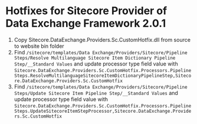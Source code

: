 # Hotfixes for Sitecore Provider of Data Exchange Framework 2.0.1
1. Copy Sitecore.DataExchange.Providers.Sc.CustomHotfix.dll from source to website bin folder
2. Find `/sitecore/templates/Data Exchange/Providers/Sitecore/Pipeline Steps/Resolve Multilanguage Sitecore Item Dictionary Pipeline Step/__Standard Values` and update processor type field value with `Sitecore.DataExchange.Providers.Sc.CustomHotfix.Processors.PipelineSteps.ResolveMultilanguageSitecoreItemDictionaryPipelineStep,Sitecore.DataExchange.Providers.Sc.CustomHotfix`
3. Find `/sitecore/templates/Data Exchange/Providers/Sitecore/Pipeline Steps/Update Sitecore Item Pipeline Step/__Standard Values` and update processor type field value with `Sitecore.DataExchange.Providers.Sc.CustomHotfix.Processors.PipelineSteps.UpdateSitecoreItemStepProcessor,Sitecore.DataExchange.Providers.Sc.CustomHotfix`
